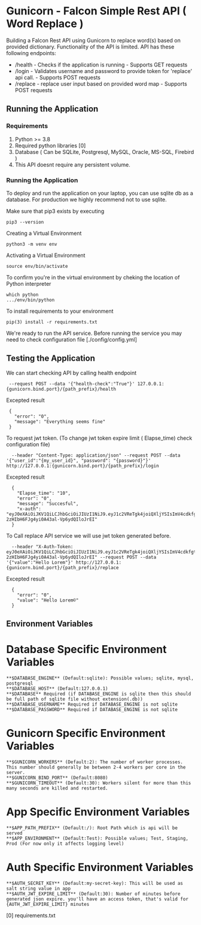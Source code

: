 # Gunicorn - Falcon Simple Rest API ( Word Replace )

Building a Falcon Rest API using Gunicorn to replace word(s) based on provided dictionary. Functionality of the API is limited. API has these following endpoints:

 * /health - Checks if the application is running - Supports GET requests
 * /login - Validates username and password to provide token for 'replace' api call. - Supports POST requests
 * /replace - replace user input based on provided word map - Supports POST requests


## Running the Application

### Requirements

1. Python >= 3.8
2. Required python libraries [0]
3. Database ( Can be SQLite, Postgresql, MySQL, Oracle, MS-SQL, Firebird )
4. This API doesnt require any persistent volume. 


### Running the Application

To deploy and run the application on your laptop, you can use sqlite db as a database.
For production we highly recommend not to use sqlite.

Make sure that pip3 exists by executing
```
pip3 --version
```

Creating a Virtual Environment
```
python3 -m venv env
```

Activating a Virtual Environment
```
source env/bin/activate
```

To confirm you're in the virtual environment by cheking the location of Python interpreter
```
which python
.../env/bin/python
```

To install requirements to your environment
```
pip(3) install -r requirements.txt
```

We're ready to run the API service. Before running the service you may need to check configuration file [./config/config.yml]

## Testing the Application

We can start checking API by calling health endpoint

```
 --request POST --data '{"health-check":"True"}' 127.0.0.1:{gunicorn.bind.port}/{path_prefix}/health
```

Excepted result

```
 {
   "error": "0",
   "message": "Everything seems fine"
 }
```

To request jwt token. (To change jwt token expire limit ( Elapse_time) check configuration file)

```
  --header "Content-Type: application/json" --request POST --data '{"user_id":"{my_user_id}", "password": "{password}"}' http://127.0.0.1:{gunicorn.bind.port}/{path_prefix}/login
```

Excepted result

```
  {
    "Elapse_time": "10",
    "error": "0",
    "message": "Succesful",
    "x-auth": "eyJ0eXAiOiJKV1QiLCJhbGciOiJIUzI1NiJ9.eyJ1c2VReTgk4joiQXljYSIsImV4cdkfgtExNTMxNjM1N30.WcjvvB6uE-2zHIbH6FJg4yi0A43al-Vp6ydQIloJrEI"
  }
```

To Call replace API service we will use jwt token generated before. 

```
  --header "X-Auth-Token: eyJ0eXAiOiJKV1QiLCJhbGciOiJIUzI1NiJ9.eyJ1c2VReTgk4joiQXljYSIsImV4cdkfgtExNTMxNjM1N30.WcjvvB6uE-2zHIbH6FJg4yi0A43al-Vp6ydQIloJrEI" --request POST --data '{"value":"Hello Lorem"}' http://127.0.0.1:{gunicorn.bind.port}/{path_prefix}/replace
```

  Excepted result

```
  {
    "error": "0",
    "value": "Hello Lorem©"
  }
```

## Environment Variables

# Database Specific Environment Variables
```
**$DATABASE_ENGINE** (Default:sqlite): Possible values; sqlite, mysql, postgresql
**$DATABASE_HOST** (Default:127.0.0.1)
**$DATABASE** Required (if DATABASE_ENGINE is sqlite then this should be full path of sqlite file without extension(.db))
**$DATABASE_USERNAME** Required if DATABASE_ENGINE is not sqlite
**$DATABASE_PASSWORD** Required if DATABASE_ENGINE is not sqlite
```

# Gunicorn Specific Environment Variables
```
**$GUNICORN_WORKERS** (Default:2): The number of worker processes. This number should generally be between 2-4 workers per core in the server.
**$GUNICORN_BIND_PORT** (Default:8080)
**$GUNICORN_TIMEOUT** (Default:30): Workers silent for more than this many seconds are killed and restarted.
```

# App Specific Environment Variables
```
**$APP_PATH_PREFIX** (Default:/): Root Path which is api will be served
**$APP_ENVIRONMENT** (Default:Test): Possible values; Test, Staging, Prod (For now only it affects logging level)
```

# Auth Specific Environment Variables
```
**$AUTH_SECRET_KEY** (Default:my-secret-key): This will be used as salt string value in app
**$AUTH_JWT_EXPIRE_LIMIT** (Default:30): Number of minutes before generated json expire. you'll have an access token, that's valid for {AUTH_JWT_EXPIRE_LIMIT} minutes
```

[0] requirements.txt
